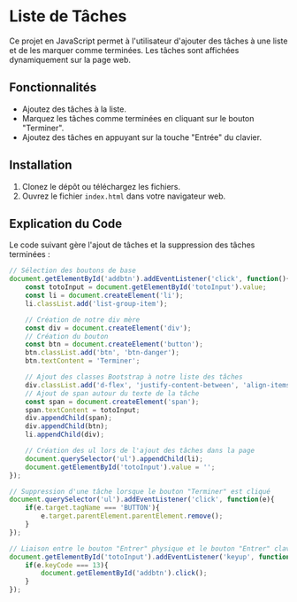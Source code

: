# Liste de Tâches

Ce projet en JavaScript permet à l'utilisateur d'ajouter des tâches à une liste et de les marquer comme terminées. Les tâches sont affichées dynamiquement sur la page web.

## Fonctionnalités

- Ajoutez des tâches à la liste.
- Marquez les tâches comme terminées en cliquant sur le bouton "Terminer".
- Ajoutez des tâches en appuyant sur la touche "Entrée" du clavier.

## Installation

1. Clonez le dépôt ou téléchargez les fichiers.
2. Ouvrez le fichier `index.html` dans votre navigateur web.

## Explication du Code

Le code suivant gère l'ajout de tâches et la suppression des tâches terminées :

```javascript
// Sélection des boutons de base 
document.getElementById('addbtn').addEventListener('click', function(){
    const totoInput = document.getElementById('totoInput').value;
    const li = document.createElement('li');
    li.classList.add('list-group-item');

    // Création de notre div mère
    const div = document.createElement('div');
    // Création du bouton
    const btn = document.createElement('button');
    btn.classList.add('btn', 'btn-danger'); 
    btn.textContent = 'Terminer';

    // Ajout des classes Bootstrap à notre liste des tâches 
    div.classList.add('d-flex', 'justify-content-between', 'align-items-center');
    // Ajout de span autour du texte de la tâche 
    const span = document.createElement('span');
    span.textContent = totoInput;
    div.appendChild(span);
    div.appendChild(btn);
    li.appendChild(div);

    // Création des ul lors de l'ajout des tâches dans la page 
    document.querySelector('ul').appendChild(li);
    document.getElementById('totoInput').value = '';
});

// Suppression d'une tâche lorsque le bouton "Terminer" est cliqué
document.querySelector('ul').addEventListener('click', function(e){
    if(e.target.tagName === 'BUTTON'){
        e.target.parentElement.parentElement.remove();
    }
});

// Liaison entre le bouton "Entrer" physique et le bouton "Entrer" clavier
document.getElementById('totoInput').addEventListener('keyup', function(e){
    if(e.keyCode === 13){
        document.getElementById('addbtn').click();
    }
});

